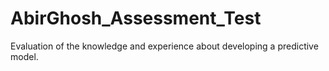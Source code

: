 # AbirGhosh_Assessment_Test
Evaluation of the knowledge and experience about developing a predictive model.
